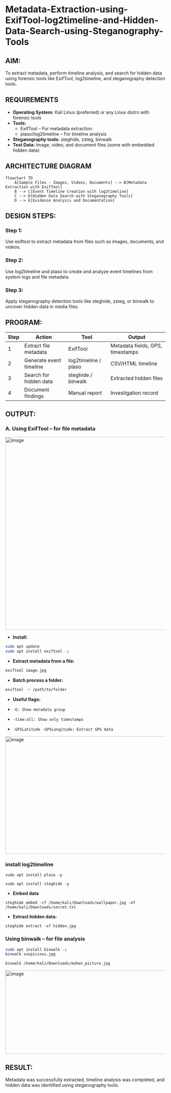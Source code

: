 # Metadata-Extraction-using-ExifTool-log2timeline-and-Hidden-Data-Search-using-Steganography-Tools
## AIM:
To extract metadata, perform timeline analysis, and search for hidden data using forensic tools like ExifTool, log2timeline, and steganography detection tools.
## REQUIREMENTS
- **Operating System:** Kali Linux (preferred) or any Linux distro with forensic tools
- **Tools:**
     -  ExifTool – For metadata extraction
     -  plaso/log2timeline – For timeline analysis
- **Steganography tools:** steghide, zsteg, binwalk
- **Test Data:** Image, video, and document files (some with embedded hidden data)
## ARCHITECTURE DIAGRAM
```mermaid
flowchart TD
    A[Sample Files - Images, Videos, Documents] --> B[Metadata Extraction with ExifTool]
    B --> C[Event Timeline Creation with log2timeline]
    C --> D[Hidden Data Search with Steganography Tools]
    D --> E[Evidence Analysis and Documentation]
```
## DESIGN STEPS:
### Step 1:
Use exiftool to extract metadata from files such as images, documents, and videos.

### Step 2:
Use log2timeline and plaso to create and analyze event timelines from system logs and file metadata.

### Step 3:
Apply steganography detection tools like steghide, zsteg, or binwalk to uncover hidden data in media files.

## PROGRAM:
| Step | Action                  | Tool                 | Output                           |
| ---- | ----------------------- | -------------------- | -------------------------------- |
| 1    | Extract file metadata   | ExifTool             | Metadata fields, GPS, timestamps |
| 2    | Generate event timeline | log2timeline / plaso | CSV/HTML timeline                |
| 3    | Search for hidden data  | steghide / binwalk   | Extracted hidden files           |
| 4    | Document findings       | Manual report        | Investigation record             |


## OUTPUT:
### A. Using ExifTool – for file metadata
<img width="656" height="605" alt="image" src="https://github.com/user-attachments/assets/bd860846-e881-44cb-b2c1-2b4e1242a423" />

- **Install:**
```bash
sudo apt update
sudo apt install exiftool -y
```
- **Extract metadata from a file:**
```bash
exiftool image.jpg
```
- **Batch process a folder:**
```bash
exiftool -r /path/to/folder
```
- **Useful flags:**
  
- ```-G: Show metadata group```

- ```-time:all: Show only timestamps```

- ```-GPSLatitude -GPSLongitude: Extract GPS data```

<img width="906" height="369" alt="image" src="https://github.com/user-attachments/assets/99878b2d-7018-4852-993e-4ab40a135c7d" />


### install log2timeline
```
sudo apt install plaso -y
```

```
sudo apt install steghide -y
```
- **Embed data**
```
steghide embed -cf /home/kali/Downloads/wallpaper.jpg -ef /home/kali/Downloads/secret.txt
```


- **Extract hidden data:**
```
steghide extract -sf hidden.jpg

```


### Using binwalk – for file analysis
```bash
sudo apt install binwalk -y
binwalk suspicious.jpg
```
```bash
binwalk /home/kali/Downloads/mohan_picture.jpg
```
<img width="959" height="262" alt="image" src="https://github.com/user-attachments/assets/7e4c438f-7622-41ee-a4d6-20d2f0010804" />


## RESULT:
Metadata was successfully extracted, timeline analysis was completed, and hidden data was identified using steganography tools.
